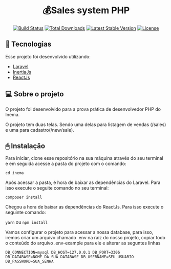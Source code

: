 <h1 align="center">
    💰Sales system PHP
</h1>

<p align="center">
<a href="https://travis-ci.org/laravel/framework"><img src="https://travis-ci.org/laravel/framework.svg" alt="Build Status"></a>
<a href="https://packagist.org/packages/laravel/framework"><img src="https://img.shields.io/packagist/dt/laravel/framework" alt="Total Downloads"></a>
<a href="https://packagist.org/packages/laravel/framework"><img src="https://img.shields.io/packagist/v/laravel/framework" alt="Latest Stable Version"></a>
<a href="https://packagist.org/packages/laravel/framework"><img src="https://img.shields.io/packagist/l/laravel/framework" alt="License"></a>
</p>

<h2> 🚀 Tecnologias</h2>

Esse projeto foi desenvolvido utilizando:
<ul>
   <li><a href="https://laravel.com">Laravel</a></li>
   <li><a href="https://inertiajs.com">InertiaJs</a></li>
   <li><a href="https://reactjs.org">ReactJs</a></li>
</ul>

<h2> 💻 Sobre o projeto</h2>
O projeto foi desenvolvido para a prova prática de desenvolvedor PHP do Inema. 

O projeto tem duas telas.  Sendo uma delas para listagem de vendas (/sales) e uma para cadastro(/new/sale).

<h2> 🖱 Instalação </h2>

Para iniciar, clone esse repositório na sua máquina através do seu terminal e em seguida acesse a pasta do projeto com o comando: 

` cd inema `

Após acessar a pasta, é hora de baixar as dependências do Laravel. Para isso execute o seguite comando no seu terminal:

`composer install`

Chegou a hora de baixar as dependências do ReactJs. Para isso execute o seguinte comando:

` yarn ` ou `npm install`

Vamos configurar o projeto para acessar a nossa database, para isso, iremos criar um arquivo chamado .env na raiz do nosso projeto, copiar todo o conteúdo do arquivo .env-example para ele e alterar as seguntes linhas 

`
DB_CONNECTION=mysql
DB_HOST=127.0.0.1
DB_PORT=3306
DB_DATABASE=NOME_DA_SUA_DATABASE
DB_USERNAME=SEU_USUARIO
DB_PASSWORD=SUA_SENHA
`

